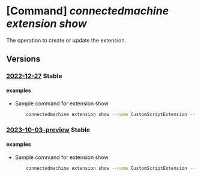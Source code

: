 # [Command] _connectedmachine extension show_

The operation to create or update the extension.

## Versions

### [2022-12-27](/Resources/mgmt-plane/L3N1YnNjcmlwdGlvbnMve30vcmVzb3VyY2Vncm91cHMve30vcHJvdmlkZXJzL21pY3Jvc29mdC5oeWJyaWRjb21wdXRlL21hY2hpbmVzL3t9L2V4dGVuc2lvbnMve30=/2022-12-27.xml) **Stable**

<!-- mgmt-plane /subscriptions/{}/resourcegroups/{}/providers/microsoft.hybridcompute/machines/{}/extensions/{} 2022-12-27 -->

#### examples

- Sample command for extension show
    ```bash
        connectedmachine extension show --name CustomScriptExtension --machine-name myMachine --resource-group myResourceGroup
    ```

### [2023-10-03-preview](/Resources/mgmt-plane/L3N1YnNjcmlwdGlvbnMve30vcmVzb3VyY2Vncm91cHMve30vcHJvdmlkZXJzL21pY3Jvc29mdC5oeWJyaWRjb21wdXRlL21hY2hpbmVzL3t9L2V4dGVuc2lvbnMve30=/2023-10-03-preview.xml) **Stable**

<!-- mgmt-plane /subscriptions/{}/resourcegroups/{}/providers/microsoft.hybridcompute/machines/{}/extensions/{} 2023-10-03-preview -->

#### examples

- Sample command for extension show
    ```bash
        connectedmachine extension show --name CustomScriptExtension --machine-name myMachine --resource-group myResourceGroup
    ```
